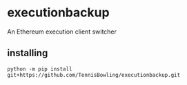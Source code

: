 # executionbackup
An Ethereum execution client switcher

## installing
`python -m pip install git+https://github.com/TennisBowling/executionbackup.git`

